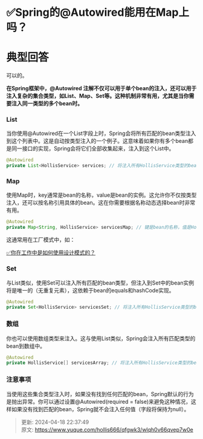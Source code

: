 # ✅Spring的@Autowired能用在Map上吗？

# 典型回答


可以的。



**在Spring框架中，@Autowired 注解不仅可以用于单个bean的注入，还可以用于注入复杂的集合类型，如List、Map、Set等。这种机制非常有用，尤其是当你需要注入同一类型的多个bean时。**



### List


当你使用@Autowired在一个List字段上时，Spring会将所有匹配的bean类型注入到这个列表中。这是自动按类型注入的一个例子。这意味着如果你有多个bean都是同一接口的实现，Spring会将它们全部收集起来，注入到这个List中。



```java
@Autowired
private List<HollisService> services; // 将注入所有HollisService类型的bean
```



### Map


使用Map时，key通常是bean的名称，value是bean的实例。这允许你不仅按类型注入，还可以按名称引用具体的bean。这在你需要根据名称动态选择bean时非常有用。



```java
@Autowired
private Map<String, HollisService> servicesMap; // 键是bean的名称，值是HollisService类型的实例
```



这通常用在工厂模式中，如：



[✅你在工作中是如何使用设计模式的？](https://www.yuque.com/hollis666/qfgwk3/kzq0dwtbtgps9oe1)



### <font style="color:rgb(13, 13, 13);">Set</font>


与List类似，使用Set可以注入所有匹配的bean类型，但注入到Set中的bean实例将是唯一的（无重复元素），这依赖于bean的equals和hashCode实现。



```java
@Autowired
private Set<HollisService> servicesSet; // 将注入所有HollisService类型的bean，但每个实例只出现一次
```



### <font style="color:rgb(13, 13, 13);">数组</font>
你也可以使用数组类型来注入。这与使用List类似，Spring会注入所有匹配类型的bean到数组中。



```java
@Autowired
private HollisService[] servicesArray; // 将注入所有HollisService类型的bean
```

### 
### 注意事项


当使用这些集合类型注入时，如果没有找到任何匹配的bean，Spring默认的行为是抛出异常。你可以通过设置@Autowired(required = false)来避免这种情况，这样如果没有找到匹配的bean，Spring就不会注入任何值（字段将保持为null）。



> 更新: 2024-04-18 22:37:49  
> 原文: <https://www.yuque.com/hollis666/qfgwk3/wlqh0v66qvep7w0e>